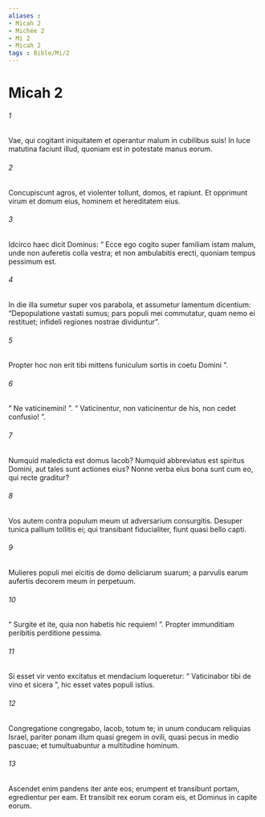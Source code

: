 ```yaml
---
aliases : 
- Micah 2
- Michée 2
- Mi 2
- Micah 2
tags : Bible/Mi/2
---
```


# Micah 2

###### 1
Vae, qui cogitant iniquitatem et operantur malum in cubilibus suis! In luce matutina faciunt illud, quoniam est in potestate manus eorum.
###### 2
Concupiscunt agros, et violenter tollunt, domos, et rapiunt. Et opprimunt virum et domum eius, hominem et hereditatem eius.
###### 3
Idcirco haec dicit Dominus: “ Ecce ego cogito super familiam istam malum, unde non auferetis colla vestra; et non ambulabitis erecti, quoniam tempus pessimum est.
###### 4
In die illa sumetur super vos parabola, et assumetur lamentum dicentium: “Depopulatione vastati sumus; pars populi mei commutatur, quam nemo ei restituet; infideli regiones nostrae dividuntur”.
###### 5
Propter hoc non erit tibi mittens funiculum sortis in coetu Domini ”.
###### 6
“ Ne vaticinemini! ”. “ Vaticinentur, non vaticinentur de his, non cedet confusio! ”.
###### 7
Numquid maledicta est domus Iacob? Numquid abbreviatus est spiritus Domini, aut tales sunt actiones eius? Nonne verba eius bona sunt cum eo, qui recte graditur?
###### 8
Vos autem contra populum meum ut adversarium consurgitis. Desuper tunica pallium tollitis ei; qui transibant fiducialiter, fiunt quasi bello capti.
###### 9
Mulieres populi mei eicitis de domo deliciarum suarum; a parvulis earum aufertis decorem meum in perpetuum.
###### 10
“ Surgite et ite, quia non habetis hic requiem! ”. Propter immunditiam peribitis perditione pessima.
###### 11
Si esset vir vento excitatus et mendacium loqueretur: “ Vaticinabor tibi de vino et sicera ”, hic esset vates populi istius.
###### 12
Congregatione congregabo, Iacob, totum te; in unum conducam reliquias Israel, pariter ponam illum quasi gregem in ovili, quasi pecus in medio pascuae; et tumultuabuntur a multitudine hominum.
###### 13
Ascendet enim pandens iter ante eos; erumpent et transibunt portam, egredientur per eam. Et transibit rex eorum coram eis, et Dominus in capite eorum.
